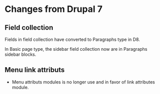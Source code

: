 # Changes from Drupal 7

## Field collection

Fields in field collection have converted to Paragraphs type in D8. 

In Basic page type, the sidebar field collection now are in Paragraphs sidebar blocks.


## Menu link attributs
* Menu attributs modules is no longer use and in favor of link attributes module.
